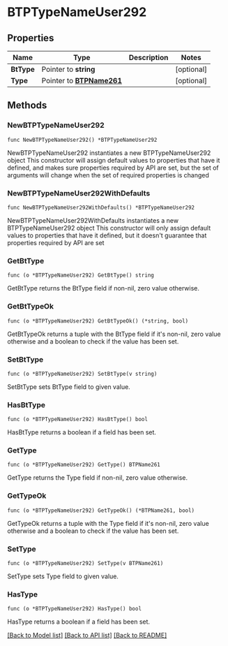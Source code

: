 # BTPTypeNameUser292

## Properties

Name | Type | Description | Notes
------------ | ------------- | ------------- | -------------
**BtType** | Pointer to **string** |  | [optional] 
**Type** | Pointer to [**BTPName261**](BTPName261.md) |  | [optional] 

## Methods

### NewBTPTypeNameUser292

`func NewBTPTypeNameUser292() *BTPTypeNameUser292`

NewBTPTypeNameUser292 instantiates a new BTPTypeNameUser292 object
This constructor will assign default values to properties that have it defined,
and makes sure properties required by API are set, but the set of arguments
will change when the set of required properties is changed

### NewBTPTypeNameUser292WithDefaults

`func NewBTPTypeNameUser292WithDefaults() *BTPTypeNameUser292`

NewBTPTypeNameUser292WithDefaults instantiates a new BTPTypeNameUser292 object
This constructor will only assign default values to properties that have it defined,
but it doesn't guarantee that properties required by API are set

### GetBtType

`func (o *BTPTypeNameUser292) GetBtType() string`

GetBtType returns the BtType field if non-nil, zero value otherwise.

### GetBtTypeOk

`func (o *BTPTypeNameUser292) GetBtTypeOk() (*string, bool)`

GetBtTypeOk returns a tuple with the BtType field if it's non-nil, zero value otherwise
and a boolean to check if the value has been set.

### SetBtType

`func (o *BTPTypeNameUser292) SetBtType(v string)`

SetBtType sets BtType field to given value.

### HasBtType

`func (o *BTPTypeNameUser292) HasBtType() bool`

HasBtType returns a boolean if a field has been set.

### GetType

`func (o *BTPTypeNameUser292) GetType() BTPName261`

GetType returns the Type field if non-nil, zero value otherwise.

### GetTypeOk

`func (o *BTPTypeNameUser292) GetTypeOk() (*BTPName261, bool)`

GetTypeOk returns a tuple with the Type field if it's non-nil, zero value otherwise
and a boolean to check if the value has been set.

### SetType

`func (o *BTPTypeNameUser292) SetType(v BTPName261)`

SetType sets Type field to given value.

### HasType

`func (o *BTPTypeNameUser292) HasType() bool`

HasType returns a boolean if a field has been set.


[[Back to Model list]](../README.md#documentation-for-models) [[Back to API list]](../README.md#documentation-for-api-endpoints) [[Back to README]](../README.md)


